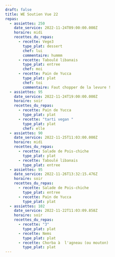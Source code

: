 ```yaml
---
draft: false
title: WE Soutien Vue 22
repas:
  - assiettes: 250
    date_service: 2022-11-24T09:00:00.000Z
    horaire: midi
    recettes_du_repas:
      - recette: Vege3
        type_plat: dessert
        chef: lui
        commentaire: hummm
      - recette: Taboulé libanais
        type_plat: entree
        chef: moi
      - recette: Pain de Yucca
        type_plat: plat
        chef: toi
        commentaire: Faut chopper de la levure !
  - assiettes: 95
    date_service: 2022-11-24T19:00:00.000Z
    horaire: soir
    recettes_du_repas:
      - recette: Pain de Yucca
        type_plat: plat
      - recette: "tarti vegan "
        type_plat: plat
        chef: elle
  - assiettes: 90
    date_service: 2022-11-25T11:03:00.000Z
    horaire: midi
    recettes_du_repas:
      - recette: Salade de Pois-chiche
        type_plat: plat
      - recette: Taboulé libanais
        type_plat: entree
  - assiettes: 95
    date_service: 2022-11-26T13:32:15.476Z
    horaire: soir
    recettes_du_repas:
      - recette: Salade de Pois-chiche
        type_plat: entree
      - recette: Pain de Yucca
        type_plat: plat
  - assiettes: 102
    date_service: 2022-11-22T11:03:09.858Z
    horaire: soir
    recettes_du_repas:
      - recette: "3"
        type_plat: plat
      - recette: Nems
        type_plat: plat
      - recette: Chorba à  l'agneau (ou mouton)
        type_plat: plat
---
```

